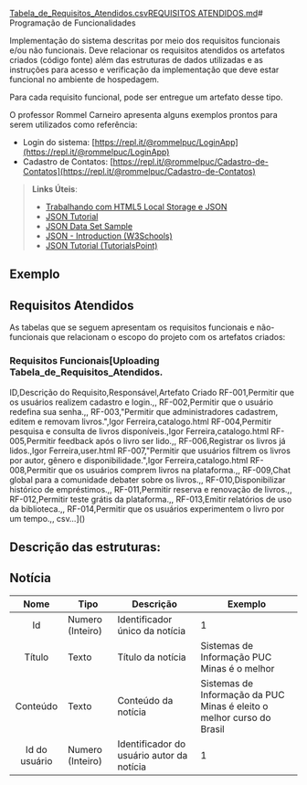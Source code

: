 [Tabela_de_Requisitos_Atendidos.csv](https://github.com/user-attachments/files/20696789/Tabela_de_Requisitos_Atendidos.csv)[REQUISITOS ATENDIDOS.md](https://github.com/user-attachments/files/20696669/REQUISITOS.ATENDIDOS.md)# Programação de Funcionalidades

Implementação do sistema descritas por meio dos requisitos funcionais e/ou não funcionais. Deve relacionar os requisitos atendidos os artefatos criados (código fonte) além das estruturas de dados utilizadas e as instruções para acesso e verificação da implementação que deve estar funcional no ambiente de hospedagem.

Para cada requisito funcional, pode ser entregue um artefato desse tipo.

O professor Rommel Carneiro apresenta alguns exemplos prontos para serem utilizados como referência:
- Login do sistema: [https://repl.it/@rommelpuc/LoginApp](https://repl.it/@rommelpuc/LoginApp) 
- Cadastro de Contatos: [https://repl.it/@rommelpuc/Cadastro-de-Contatos](https://repl.it/@rommelpuc/Cadastro-de-Contatos)


> **Links Úteis**:
>
> - [Trabalhando com HTML5 Local Storage e JSON](https://www.devmedia.com.br/trabalhando-com-html5-local-storage-e-json/29045)
> - [JSON Tutorial](https://www.w3resource.com/JSON)
> - [JSON Data Set Sample](https://opensource.adobe.com/Spry/samples/data_region/JSONDataSetSample.html)
> - [JSON - Introduction (W3Schools)](https://www.w3schools.com/js/js_json_intro.asp)
> - [JSON Tutorial (TutorialsPoint)](https://www.tutorialspoint.com/json/index.htm)

## Exemplo

## Requisitos Atendidos

As tabelas que se seguem apresentam os requisitos funcionais e não-funcionais que relacionam o escopo do projeto com os artefatos criados:

### Requisitos Funcionais[Uploading Tabela_de_Requisitos_Atendidos.

ID,Descrição do Requisito,Responsável,Artefato Criado
RF-001,Permitir que os usuários realizem cadastro e login.,,
RF-002,Permitir que o usuário redefina sua senha.,,
RF-003,"Permitir que administradores cadastrem, editem e removam livros.",Igor Ferreira,catalogo.html
RF-004,Permitir pesquisa e consulta de livros disponíveis.,Igor Ferreira,catalogo.html
RF-005,Permitir feedback após o livro ser lido.,,
RF-006,Registrar os livros já lidos.,Igor Ferreira,user.html
RF-007,"Permitir que usuários filtrem os livros por autor, gênero e disponibilidade.",Igor Ferreira,catalogo.html
RF-008,Permitir que os usuários comprem livros na plataforma.,,
RF-009,Chat global para a comunidade debater sobre os livros.,,
RF-010,Disponibilizar histórico de empréstimos.,,
RF-011,Permitir reserva e renovação de livros.,,
RF-012,Permitir teste grátis da plataforma.,,
RF-013,Emitir relatórios de uso da biblioteca.,,
RF-014,Permitir que os usuários experimentem o livro por um tempo.,,
csv…]()





## Descrição das estruturas:

## Notícia
|  **Nome**      | **Tipo**          | **Descrição**                             | **Exemplo**                                    |
|:--------------:|-------------------|-------------------------------------------|------------------------------------------------|
| Id             | Numero (Inteiro)  | Identificador único da notícia            | 1                                              |
| Título         | Texto             | Título da notícia                         | Sistemas de Informação PUC Minas é o melhor                                   |
| Conteúdo       | Texto             | Conteúdo da notícia                       | Sistemas de Informação da PUC Minas é eleito o melhor curso do Brasil                            |
| Id do usuário  | Numero (Inteiro)  | Identificador do usuário autor da notícia | 1                                              |


